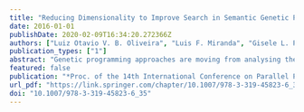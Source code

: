 ```yaml
---
title: "Reducing Dimensionality to Improve Search in Semantic Genetic Programming"
date: 2016-01-01
publishDate: 2020-02-09T16:34:20.272366Z
authors: ["Luiz Otavio V. B. Oliveira", "Luis F. Miranda", "Gisele L. Pappa", "Fernando E. B. Otero", "Ricardo H. C. Takahashi"]
publication_types: ["1"]
abstract: "Genetic programming approaches are moving from analysing the syntax of individual solutions to look into their semantics. One of the common definitions of the semantic space in the context of symbolic regression is a n-dimensional space, where n corresponds to the number of training examples. In problems where this number is high, the search process can became harder as the number of dimensions increase. Geometric semantic genetic programming (GSGP) explores the semantic space by performing geometric semantic operations—the fitness landscape seen by GSGP is guaranteed to be conic by construction. Intuitively, a lower number of dimensions can make search more feasible in this scenario, decreasing the chances of data overfitting and reducing the number of evaluations required to find a suitable solution. This paper proposes two approaches for dimensionality reduction in GSGP: (i) to apply current instance selection methods as a pre-process step before training points are given to GSGP; (ii) to incorporate instance selection to the evolution of GSGP. Experiments in 15 datasets show that GSGP performance is improved by using instance reduction during the evolution."
featured: false
publication: "*Proc. of the 14th International Conference on Parallel Problem Solving from Nature (PPSN XIV)*"
url_pdf: "https://link.springer.com/chapter/10.1007/978-3-319-45823-6_35"
doi: "10.1007/978-3-319-45823-6_35"
---
```


